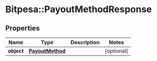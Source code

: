 # Bitpesa::PayoutMethodResponse

## Properties
Name | Type | Description | Notes
------------ | ------------- | ------------- | -------------
**object** | [**PayoutMethod**](PayoutMethod.md) |  | [optional] 


